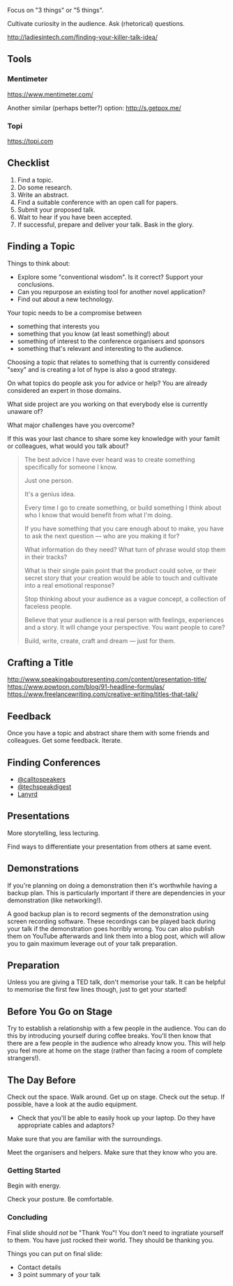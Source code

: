 Focus on "3 things" or "5 things".

Cultivate curiosity in the audience. Ask (rhetorical) questions.


http://ladiesintech.com/finding-your-killer-talk-idea/

## Tools

### Mentimeter

https://www.mentimeter.com/

Another similar (perhaps better?) option: http://s.getpox.me/

### Topi

https://topi.com

## Checklist

1. Find a topic.
2. Do some research.
3. Write an abstract.
4. Find a suitable conference with an open call for papers.
5. Submit your proposed talk.
6. Wait to hear if you have been accepted.
7. If successful, prepare and deliver your talk. Bask in the glory.

## Finding a Topic

Things to think about:

- Explore some "conventional wisdom". Is it correct? Support your conclusions.
- Can you repurpose an existing tool for another novel application?
- Find out about a new technology.

Your topic needs to be a compromise between

- something that interests you
- something that you know (at least something!) about
- something of interest to the conference organisers and sponsors
- something that's relevant and interesting to the audience.

Choosing a topic that relates to something that is currently considered "sexy" and is creating a lot of hype is also a good strategy.

On what topics do people ask you for advice or help? You are already considered an expert in those domains.

What side project are you working on that everybody else is currently unaware of?

What major challenges have you overcome?

If this was your last chance to share some key knowledge with your familt or colleagues, what would you talk about?

<blockquote>
	The best advice I have ever heard was to create something specifically for someone I know. 

Just one person. 

It's a genius idea. 

Every time I go to create something, or build something I think about who I know that would benefit from what I'm doing. 

If you have something that you care enough about to make, you have to ask the next question — who are you making it for? 

What information do they need? 
What turn of phrase would stop them in their tracks? 

What is their single pain point that the product could solve, or their secret story that your creation would be able to touch and cultivate into a real emotional response? 

Stop thinking about your audience as a vague concept, a collection of faceless people. 

Believe that your audience is a real person with feelings, experiences and a story. It will change your perspective. 
You want people to care? 

Build, write, create, craft and dream — just for them.
</blockquote>

## Crafting a Title

http://www.speakingaboutpresenting.com/content/presentation-title/
https://www.powtoon.com/blog/91-headline-formulas/
https://www.freelancewriting.com/creative-writing/titles-that-talk/

## Feedback

Once you have a topic and abstract share them with some friends and colleagues. Get some feedback. Iterate.

## Finding Conferences

- [@calltospeakers](https://twitter.com/calltospeakers)
- [@techspeakdigest](https://twitter.com/techspeakdigest)
- [Lanyrd](http://lanyrd.com/)

## Presentations

More storytelling, less lecturing.

Find ways to differentiate your presentation from others at same event.

## Demonstrations

If you're planning on doing a demonstration then it's worthwhile having a backup plan. This is particularly important if there are dependencies in your demonstration (like networking!).

A good backup plan is to record segments of the demonstration using screen recording software. These recordings can be played back during your talk if the demonstration goes horribly wrong. You can also publish them on YouTube afterwards and link them into a blog post, which will allow you to gain maximum leverage out of your talk preparation.

## Preparation

Unless you are giving a TED talk, don't memorise your talk. It can be helpful to memorise the first few lines though, just to get your started!

## Before You Go on Stage

Try to establish a relationship with a few people in the audience. You can do this by introducing yourself during coffee breaks. You'll then know that there are a few people in the audience who already know you. This will help you feel more at home on the stage (rather than facing a room of complete strangers!).

## The Day Before

Check out the space. Walk around. Get up on stage. Check out the setup. If possible, have a look at the audio equipment.

- Check that you'll be able to easily hook up your laptop. Do they have appropriate cables and adaptors?

Make sure that you are familiar with the surroundings.

Meet the organisers and helpers. Make sure that they know who you are.

### Getting Started

Begin with energy.

Check your posture. Be comfortable.

### Concluding

Final slide should *not* be "Thank You"! You don't need to ingratiate yourself to them. You have just rocked their world. They should be thanking you.

Things you can put on final slide:

- Contact details
- 3 point summary of your talk
